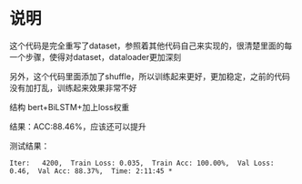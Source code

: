 # 说明

这个代码是完全重写了dataset，参照着其他代码自己来实现的，很清楚里面的每一个步骤，使得对dataset，dataloader更加深刻

另外，这个代码里面添加了shuffle，所以训练起来更好，更加稳定，之前的代码没有加打乱，训练起来效果非常不好

结构 bert+BiLSTM+加上loss权重

结果：ACC:88.46%，应该还可以提升

测试结果：

    Iter:   4200,  Train Loss: 0.035,  Train Acc: 100.00%,  Val Loss:  0.46,  Val Acc: 88.37%,  Time: 2:11:45 *
